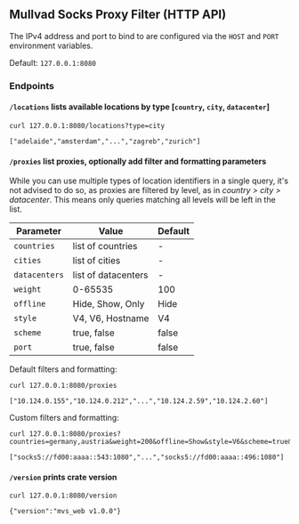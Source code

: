 ## Mullvad Socks Proxy Filter (HTTP API)

The IPv4 address and port to bind to are configured via the `HOST` and `PORT` environment variables.

Default: `127.0.0.1:8080`

### Endpoints

#### `/locations` lists available locations by type [`country`, `city`, `datacenter`]

```fish
curl 127.0.0.1:8080/locations?type=city

["adelaide","amsterdam","...","zagreb","zurich"]
```

#### `/proxies` list proxies, optionally add filter and formatting parameters

While you can use multiple types of location identifiers in a single query, it's not advised to do so, as proxies are filtered by level, as in *country > city > datacenter*. This means only queries matching all levels will be left in the list.

| Parameter | Value | Default |
| --- | --- | --- |
| `countries` | list of countries | - |
| `cities` | list of cities | - |
| `datacenters` | list of datacenters | - |
| `weight` | 0-65535 | 100 |
| `offline` | Hide, Show, Only | Hide |
| `style` | V4, V6, Hostname | V4 |
| `scheme` | true, false | false |
| `port` | true, false | false |

Default filters and formatting:

```fish
curl 127.0.0.1:8080/proxies

["10.124.0.155","10.124.0.212","...","10.124.2.59","10.124.2.60"]
```

Custom filters and formatting:

```fish
curl 127.0.0.1:8080/proxies?countries=germany,austria&weight=200&offline=Show&style=V6&scheme=true&port=true

["socks5://fd00:aaaa::543:1080","...","socks5://fd00:aaaa::496:1080"]
```

#### `/version` prints crate version

```fish
curl 127.0.0.1:8080/version

{"version":"mvs_web v1.0.0"}
```